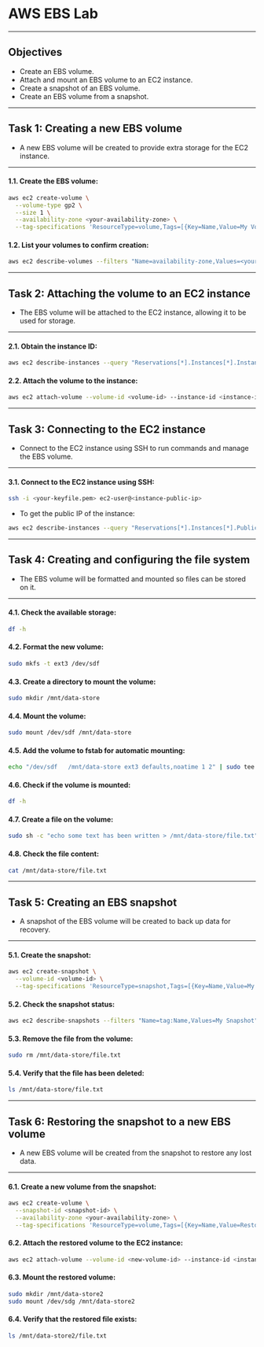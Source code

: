 # AWS EBS Lab

---
## Objectives
- Create an EBS volume.
- Attach and mount an EBS volume to an EC2 instance.
- Create a snapshot of an EBS volume.
- Create an EBS volume from a snapshot.
---

## Task 1: Creating a new EBS volume
  - A new EBS volume will be created to provide extra storage for the EC2 instance.
---
#### 1.1. Create the EBS volume:
```bash
aws ec2 create-volume \
  --volume-type gp2 \
  --size 1 \
  --availability-zone <your-availability-zone> \
  --tag-specifications 'ResourceType=volume,Tags=[{Key=Name,Value=My Volume}]'
```
#### 1.2. List your volumes to confirm creation:
```bash
aws ec2 describe-volumes --filters "Name=availability-zone,Values=<your-availability-zone>"
```
---
## Task 2: Attaching the volume to an EC2 instance
  - The EBS volume will be attached to the EC2 instance, allowing it to be used for storage.
---
#### 2.1. Obtain the instance ID:
```bash
aws ec2 describe-instances --query "Reservations[*].Instances[*].InstanceId" --output text
```
#### 2.2. Attach the volume to the instance:
```bash
aws ec2 attach-volume --volume-id <volume-id> --instance-id <instance-id> --device /dev/sdf
```
---
## Task 3: Connecting to the EC2 instance
  - Connect to the EC2 instance using SSH to run commands and manage the EBS volume.
---
#### 3.1. Connect to the EC2 instance using SSH:
```bash
ssh -i <your-keyfile.pem> ec2-user@<instance-public-ip>
```
- To get the public IP of the instance:
```bash
aws ec2 describe-instances --query "Reservations[*].Instances[*].PublicIpAddress" --output text
```
---
## Task 4: Creating and configuring the file system
  - The EBS volume will be formatted and mounted so files can be stored on it.
---
#### 4.1. Check the available storage:
```bash
df -h
```
#### 4.2. Format the new volume:
```bash
sudo mkfs -t ext3 /dev/sdf
```
#### 4.3. Create a directory to mount the volume:
```bash
sudo mkdir /mnt/data-store
```
#### 4.4. Mount the volume:
```bash
sudo mount /dev/sdf /mnt/data-store
```
#### 4.5. Add the volume to fstab for automatic mounting:
```bash
echo "/dev/sdf   /mnt/data-store ext3 defaults,noatime 1 2" | sudo tee -a /etc/fstab
```
#### 4.6. Check if the volume is mounted:
```bash
df -h
```
#### 4.7. Create a file on the volume:
```bash
sudo sh -c "echo some text has been written > /mnt/data-store/file.txt"
```
#### 4.8. Check the file content:
```bash
cat /mnt/data-store/file.txt
```
---
## Task 5: Creating an EBS snapshot
  - A snapshot of the EBS volume will be created to back up data for recovery.
---
#### 5.1. Create the snapshot:
```bash
aws ec2 create-snapshot \
  --volume-id <volume-id> \
  --tag-specifications 'ResourceType=snapshot,Tags=[{Key=Name,Value=My Snapshot}]'
```
#### 5.2. Check the snapshot status:
```bash
aws ec2 describe-snapshots --filters "Name=tag:Name,Values=My Snapshot"
```
#### 5.3. Remove the file from the volume:
```bash
sudo rm /mnt/data-store/file.txt
```
#### 5.4. Verify that the file has been deleted:
```bash
ls /mnt/data-store/file.txt
```
---
## Task 6: Restoring the snapshot to a new EBS volume
  - A new EBS volume will be created from the snapshot to restore any lost data.
---
#### 6.1. Create a new volume from the snapshot:
```bash
aws ec2 create-volume \
  --snapshot-id <snapshot-id> \
  --availability-zone <your-availability-zone> \
  --tag-specifications 'ResourceType=volume,Tags=[{Key=Name,Value=Restored Volume}]'
```
#### 6.2. Attach the restored volume to the EC2 instance:
```bash
aws ec2 attach-volume --volume-id <new-volume-id> --instance-id <instance-id> --device /dev/sdg
```
#### 6.3. Mount the restored volume:
```bash
sudo mkdir /mnt/data-store2
sudo mount /dev/sdg /mnt/data-store2
```
#### 6.4. Verify that the restored file exists:
```bash
ls /mnt/data-store2/file.txt
```
